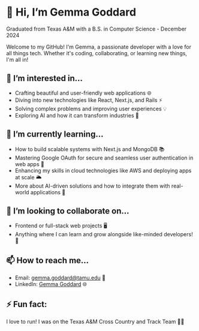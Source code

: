 # 👋 Hi, I’m Gemma Goddard

Graduated from Texas A&M with a B.S. in Computer Science - December 2024

Welcome to my GitHub! I'm Gemma, a passionate developer with a love for all things tech. Whether it's coding, collaborating, or learning new things, I'm all in!

## 👀 I’m interested in...
- Crafting beautiful and user-friendly web applications 🌐
- Diving into new technologies like React, Next.js, and Rails ⚡
- Solving complex problems and improving user experiences 💡
- Exploring AI and how it can transform industries 🤖


## 🌱 I’m currently learning...
- How to build scalable systems with Next.js and MongoDB 📚
- Mastering Google OAuth for secure and seamless user authentication in web apps 🔑
- Enhancing my skills in cloud technologies like AWS and deploying apps at scale 🌥️
- More about AI-driven solutions and how to integrate them with real-world applications 🧠


## 💞️ I’m looking to collaborate on...
- Frontend or full-stack web projects 🖥️
- Anything where I can learn and grow alongside like-minded developers! 🌱

## 📫 How to reach me...
- Email: gemma.goddard@tamu.edu 📧
- LinkedIn: [Gemma Goddard](https://www.linkedin.com/in/gemma-goddard/) 🌐

## ⚡ Fun fact: 
I love to run! I was on the Texas A&M Cross Country and Track Team 🏃‍♀️
